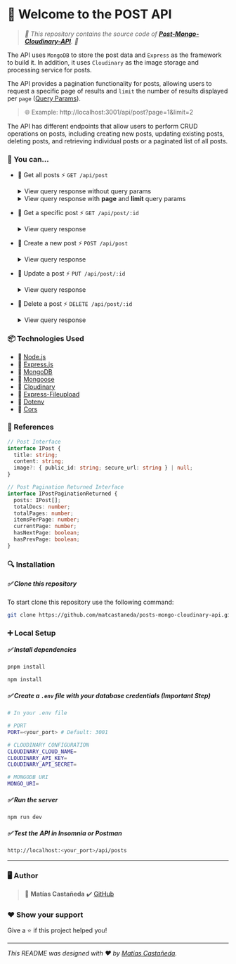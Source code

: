 # :wave: Welcome to the POST API

> _:open_file_folder: This repository contains the source code of **[Post-Mongo-Cloudinary-API](https://github.com/matcastaneda/posts-mongo-cloudinary-api)**. :open_file_folder:_

The API uses `MongoDB` to store the post data and `Express` as the framework to build it. In addition, it uses `Cloudinary` as the image storage and processing service for posts.

The API provides a pagination functionality for posts, allowing users to request a specific page of results and `limit` the number of results displayed per `page` ([Query Params](https://en.wikipedia.org/wiki/Query_string)).

>	:globe_with_meridians: Example: http://localhost:3001/api/post?page=1&limit=2

The API has different endpoints that allow users to perform CRUD operations on posts, including creating new posts, updating existing posts, deleting posts, and retrieving individual posts or a paginated list of all posts.

### :rocket: You can...

- :pushpin: Get all posts :zap: `GET /api/post`
  <details><summary>View query response without query params</summary>
  <p>

  ```js
  GET http://localhost:3001/api/post
  ```

  ```js
  Status: 200 Ok
  ```

  ```json
  {
    "posts": [
      {
        "id": "640759f2f29dfc82e5464ec9",
        "title": "Title 1",
        "content": "Content 1",
        "image": {
          "public_id": "posts/g6vaiq2ooevbd8rj8z9t",
          "secure_url": "https://res.cloudinary.com/matcastaneda/image/upload/v1678221895/posts/riwqcxfvfonhadkfi5rh.jpg"
        },
        "createdAt": "2023-03-07T15:36:18.202Z",
        "updatedAt": "2023-03-07T15:36:18.202Z"
      },
      {
        "id": "64075a77f5f2b7b9ca52c135",
        "title": "Title 2",
        "content": "Content 2",
        "createdAt": "2023-03-07T15:36:18.202Z",
        "updatedAt": "2023-03-07T15:36:18.202Z"
      }
    ],
    "totalDocs": 2,
    "totalPages": 1,
    "currentPage": 1,
    "itemsPerPage": 2,
    "hasNextPage": false,
    "hasPrevPage": false
  }
  ```

  </p>
  </details>
  <details><summary>View query response with <strong>page</strong> and <strong>limit</strong> query params</summary>
  <p>
  
  | PARAM   | DEFAULT VALUE |
  | ------- | ------------- |
  | page    | 1             |
  | limit   | 10            |

  ```js
  GET http://localhost:3001/api/post?page=1&limit=1
  ```

  ```js
  Status: 200 Ok
  ```

  ```json
  {
    "posts": [
      {
        "id": "640759f2f29dfc82e5464ec9",
        "title": "Title 1",
        "content": "Content 1",
        "image": {
          "public_id": "posts/g6vaiq2ooevbd8rj8z9t",
          "secure_url": "https://res.cloudinary.com/matcastaneda/image/upload/v1678221895/posts/riwqcxfvfonhadkfi5rh.jpg"
        },
        "createdAt": "2023-03-07T15:36:18.202Z",
        "updatedAt": "2023-03-07T15:36:18.202Z"
      }
    ],
    "totalDocs": 2,
    "totalPages": 2,
    "currentPage": 1,
    "itemsPerPage": 1,
    "hasNextPage": true,
    "hasPrevPage": false
  }
  ```

  </p>
  </details>

- :pushpin: Get a specific post :zap: `GET /api/post/:id`
  <details><summary>View query response</summary>
  <p>

  ```js
  GET http://localhost:3001/api/post/640759f2f29dfc82e5464ec9
  ```

  ```js
  Status: 200 Ok
  ```

  ```json
  {
    "id": "640759f2f29dfc82e5464ec9",
    "title": "Title 1",
    "content": "Content 1",
    "image": {
      "public_id": "posts/g6vaiq2ooevbd8rj8z9t",
      "secure_url": "https://res.cloudinary.com/matcastaneda/image/upload/v1678221895/posts/riwqcxfvfonhadkfi5rh.jpg"
    },
    "createdAt": "2023-03-07T15:36:18.202Z",
    "updatedAt": "2023-03-07T15:36:18.202Z"
  }
  ```

  </p>
  </details>

- :pushpin: Create a new post :zap: `POST /api/post`
  <details><summary>View query response</summary>
  <p>

  ```js
  POST http://localhost:3001/api/post/
  ```

  | KEY     | VALUE               |
  | ------- | ------------------- |
  | title   | Title 3             |
  | content | Content 3           |
  | image?  | image-reference.png |

  ```js
  Status: 201 Created
  ```

  ```json
  {
    "id": "64075e0f800798f94e6a12f1",
    "title": "Title 3",
    "content": "Content 3",
    "image": {
      "public_id": "posts/g6vaiq2ooevbd8rj8z9t",
      "secure_url": "https://res.cloudinary.com/matcastaneda/image/upload/v1678221895/posts/riwqcxfvfonhadkfi5rh.jpg"
    },
    "createdAt": "2023-03-07T17:30:18.202Z",
    "updatedAt": "2023-03-07T17:30:18.202Z"
  }
  ```

  </p>
  </details>

- :pushpin: Update a post :zap: `PUT /api/post/:id`
  <details><summary>View query response</summary>
  <p>

  ```js
  PUT http://localhost:3001/api/post/64075e0f800798f94e6a12f1
  ```

  | KEY   | VALUE     |
  | ----- | --------- |
  | title | New Title |

  ```js
  Status: 200 Ok
  ```

  ```json
  {
    "id": "64075e0f800798f94e6a12f1",
    "title": "New Title",
    "content": "Content 3",
    "image": {
      "public_id": "posts/g6vaiq2ooevbd8rj8z9t",
      "secure_url": "https://res.cloudinary.com/matcastaneda/image/upload/v1678221895/posts/riwqcxfvfonhadkfi5rh.jpg"
    },
    "createdAt": "2023-03-07T17:30:18.202Z",
    "updatedAt": "2023-03-07T21:26:01.202Z"
  }
  ```

  </p>
  </details>

- :pushpin: Delete a post :zap: `DELETE /api/post/:id`
  <details><summary>View query response</summary>
  <p>

  ```js
  DELETE http://localhost:3001/api/post/64075e0f800798f94e6a12f1
  ```

  ```js
  Status: 204 No Content
  ```

  ```json
  []
  ```

  </p>
  </details>

### :package: Technologies Used

- :wrench: [Node.js](https://nodejs.org/en/)
- :wrench: [Express.js](https://expressjs.com/)
- :wrench: [MongoDB](https://www.mongodb.com/)
- :wrench: [Mongoose](https://mongoosejs.com/)
- :wrench: [Cloudinary](https://cloudinary.com/)
- :wrench: [Express-Fileupload](https://www.npmjs.com/package/express-fileupload)
- :wrench: [Dotenv](https://www.npmjs.com/package/dotenv)
- :wrench: [Cors](https://www.npmjs.com/package/cors)

### :memo: References

```typescript
// Post Interface
interface IPost {
  title: string;
  content: string;
  image?: { public_id: string; secure_url: string } | null;
}

// Post Pagination Returned Interface
interface IPostPaginationReturned {
  posts: IPost[];
  totalDocs: number;
  totalPages: number;
  itemsPerPage: number;
  currentPage: number;
  hasNextPage: boolean;
  hasPrevPage: boolean;
}
```

### :mag: Installation

##### :white_check_mark: Clone this repository

To start clone this repository use the following command:

```bash
git clone https://github.com/matcastaneda/posts-mongo-cloudinary-api.git
```

### :heavy_plus_sign: Local Setup

##### :white_check_mark: Install dependencies

```bash
pnpm install
```

```bash
npm install
```

##### :white_check_mark: Create a `.env` file with your database credentials **(Important Step)**

```bash
# In your .env file

# PORT
PORT=<your_port> # Default: 3001

# CLOUDINARY CONFIGURATION
CLOUDINARY_CLOUD_NAME=
CLOUDINARY_API_KEY=
CLOUDINARY_API_SECRET=

# MONGODB URI
MONGO_URI=
```

##### :white_check_mark: Run the server

```bash
npm run dev
```

##### :white_check_mark: Test the API in Insomnia or Postman

```BASH
http://localhost:<your_port>/api/posts
```

---

### :desktop_computer: Author

> :bust_in_silhouette: **Matías Castañeda** :heavy_check_mark: [GitHub](https://github.com/matcastaneda)

### :heart: Show your support

Give a :star: if this project helped you!

---

_This README was designed with :heart: by [Matías Castañeda](https://github.com/matcastaneda)._

